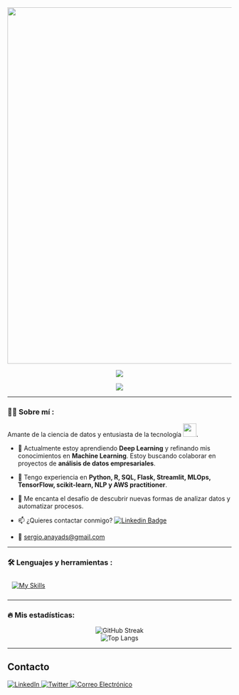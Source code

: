 <div id="header" align="center">
  <img decoding="async" src="https://github.com/user-attachments/assets/fa1f5f9b-c754-4285-a73f-c3e34dd75ed2" width="800"/>

[![](https://img.shields.io/badge/LinkedIn-0077B5?style=for-the-badge&logo=linkedin&logoColor=white)](https://www.linkedin.com/in/sergio-anaya-sanchez/)

![](https://komarev.com/ghpvc/?username=Sechi42&color=blueviolet&style=flat-square)
  
</div>

---

<div id="header" align="left">

### :man_technologist: Sobre mí :
Amante de la ciencia de datos y entusiasta de la tecnología <img decoding="async" src="https://media.giphy.com/media/WUlplcMpOCEmTGBtBW/giphy.gif" width="30">. 
* :telescope: Actualmente estoy aprendiendo **Deep Learning** y refinando mis conocimientos en **Machine Learning**. Estoy buscando colaborar en proyectos de **análisis de datos empresariales**.

* :seedling: Tengo experiencia en **Python, R, SQL, Flask, Streamlit, MLOps, TensorFlow, scikit-learn, NLP y AWS practitioner**.

* :heartbeat: Me encanta el desafío de descubrir nuevas formas de analizar datos y automatizar procesos.

* :mailbox: ¿Quieres contactar conmigo? [![Linkedin Badge](https://img.shields.io/badge/-Sergio-blue?style=flat&logo=Linkedin&logoColor=white)](https://www.linkedin.com/in/sergio-anaya-sanchez/)

* :e-mail: sergio.anayads@gmail.com

---

### :hammer_and_wrench: Lenguajes y herramientas :
<div id="header" align="left">
  
  <a href="https://skillicons.dev"><img src="https://skillicons.dev/icons?i=py,r,tensorflow,sklearn,aws,mysql,git,docker,streamlit, fastapi" alt="My Skills" style="margin: 10px;"/></a>

</div>

---

### :fire: Mis estadísticas:
<div id="stats" align="center">
  <img src="http://github-readme-streak-stats.herokuapp.com?user=Sechi42&theme=dark&background=000000" alt="GitHub Streak"/>
  <br>
  <img src="https://github-readme-stats.vercel.app/api/top-langs/?username=Sechi42&layout=compact&theme=vision-friendly-dark" alt="Top Langs"/>
</div>

---

## Contacto
<div id="contact" align="left">
  <a href="https://www.linkedin.com/in/sergio-anaya-sanchez/">
    <img src="https://img.shields.io/badge/LinkedIn-0A66C2?style=for-the-badge&logo=linkedin&logoColor=white" alt="LinkedIn"/>
  </a>
  <a href="https://x.com/ParaTuVitalidad">
    <img src="https://img.shields.io/badge/Twitter-1DA1F2?style=for-the-badge&logo=twitter&logoColor=white" alt="Twitter"/>
  </a>
  <a href="mailto:sergio.anayads@gmail.com">
    <img src="https://img.shields.io/badge/Email-D14836?style=for-the-badge&logo=gmail&logoColor=white" alt="Correo Electrónico"/>
  </a>
</div>









 
